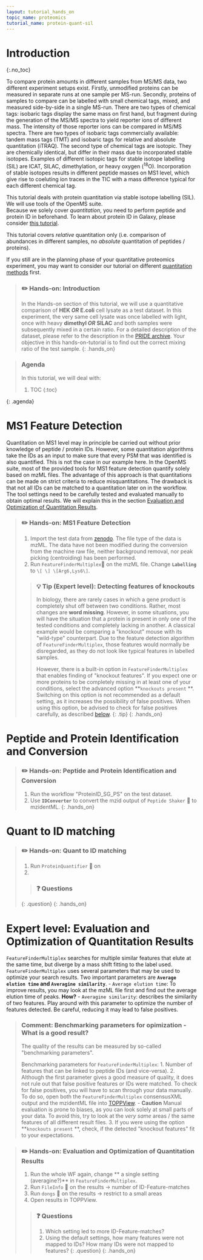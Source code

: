```yaml
---
layout: tutorial_hands_on
topic_name: proteomics
tutorial_name: protein-quant-sil
---
```


# Introduction
{:.no_toc}

To compare protein amounts in different samples from MS/MS data, two different experiment setups exist. Firstly, unmodified proteins can be measured in separate runs at one sample per MS-run. Secondly, proteins of samples to compare can be labelled with small chemical tags, mixed, and measured side-by-side in a single MS-run.
There are two types of chemical tags: isobaric tags display the same mass on first hand, but fragment during the generation of the MS/MS spectra to yield reporter ions of different mass. The intensity of those reporter ions can be compared in MS/MS spectra. There are two types of isobaric tags commercially available: tandem mass tags (TMT) and isobaric tags for relative and absolute quantitation (iTRAQ).
The second type of chemical tags are isotopic. They are chemically identical, but differ in their mass due to incorporated stable isotopes. Examples of different isotopic tags for stable isotope labelling (SIL) are ICAT, SILAC, dimethylation, or heavy oxygen (<sup>18</sup>O).
Incorporation of stable isotopes results in different peptide masses on MS1 level, which give rise to coeluting ion traces in the TIC with a mass difference typical for each different chemical tag.

This tutorial deals with protein quantitation via stable isotope labelling (SIL). We will use tools of the OpenMS suite.  
Because we solely cover *quantitation*, you need to perform peptide and protein ID in beforehand. To learn about protein ID in Galaxy, please consider [this tutorial](https://galaxyproject.github.io/training-material/topics/proteomics/tutorials/protein-id-sg-ps/tutorial.html).

This tutorial covers *relative* quantitation only (i.e. comparison of abundances in different samples, no *absolute* quantitation of peptides / proteins).

If you still are in the planning phase of your quantitative proteomics experiment, you may want to consider our tutorial on different [quantitation methods](https://galaxyproject.github.io/training-material/topics/proteomics/tutorials/labelfree-vs-labelled/tutorial.html) first.

> ### :pencil2: Hands-on: Introduction
> In the Hands-on section of this tutorial, we will use a quantitative comparison of **HEK _OR_ E.coli** cell lysate as a test dataset. In this experiment, the very same cell lysate was once labelled with light, once with heavy **dimethyl _OR_ SILAC** and both samples were subsequently mixed in a certain ratio. For a detailed description of the dataset, please refer to the description in the [PRIDE archive]().
> Your objective in this hands-on-tutorial is to find out the correct mixing ratio of the test sample.
{: .hands_on}

> ### Agenda
>
> In this tutorial, we will deal with:
>
> 1. TOC
> {:toc}
>
{: .agenda}

# MS1 Feature Detection
Quantitation on MS1 level may in principle be carried out without prior knowledge of peptide / protein IDs. However, some quantitation algorithms take the IDs as an input to make sure that every PSM that was identified is also quantified. This is not the case in our example here.
In the OpenMS suite, most of the provided tools for MS1 feature detection quantify solely based on mzML files. The advantage of this approach is that quantitations can be made on strict criteria to reduce misquantitations. The drawback is that not all IDs can be matched to a quantitation later on in the workflow.
The tool settings need to be carefully tested and evaluated manually to obtain optimal results. We will explain this in the section [Evaluation and Optimization of Quantitation Results](#expert-level-evaluation-and-optimization-of-quantitation-results).

> ### :pencil2: Hands-on: MS1 Feature Detection
>
> 1. Import the test data from [zenodo](). The file type of the data is mzML. The data have not been modified during the conversion from the machine raw file, neither background removal, nor peak picking (centroiding) has been performed.
> 2. Run `FeatureFinderMultiplex`:wrench: on the mzML file. Change **`Labelling`** to `\[ \] \[Arg6,Lys6\]`.
>
>   > ### :bulb: Tip (Expert level): Detecting features of knockouts
>   > In biology, there are rarely cases in which a gene product is completely shut off between two conditions. Rather, most changes are **word missing**. However, in some situations, you will have the situation that a protein is present in only one of the tested conditions and completely lacking in another. A classical example would be comparing a "knockout" mouse with its "wild-type" counterpart.
>   > Due to the feature detection algorithm of `FeatureFinderMultiplex`, those features would normally be disregarded, as they do not look like typical features in labelled samples.
>   >
>   > However, there is a built-in option in `FeatureFinderMultiplex` that enables finding of "knockout features". If you expect one or more proteins to be completely missing in at least one of your conditions, select the advanced option **`knockouts present` **.
>   > Switching on this option is not recommended as a default setting, as it increases the possibility of false positives. When using this option, be advised to check for false positives carefully, as described [below](#expert-level-evaluation-and-optimization-of-quantitation-results).
>   {: .tip}
{: .hands_on}
# Peptide and Protein Identification and Conversion

> ### :pencil2: Hands-on: Peptide and Protein Identification and Conversion
> 1. Run the workflow "ProteinID_SG_PS" on the test dataset.
> 2. Use **`IDConverter`** to convert the mzid output of `Peptide Shaker` :wrench: to mzidentML.
{: .hands_on}

# Quant to ID matching

> ### :pencil2: Hands-on: Quant to ID matching
>
> 1. Run `ProteinQuantifier` :wrench: on
> 2.
>
>   > ### :question: Questions
>   {: .question}
{: .hands_on}

# Expert level: Evaluation and Optimization of Quantitation Results
`FeatureFinderMultiplex` searches for multiple similar features that elute at the same time, but diverge by a mass shift fitting to the label used. `FeatureFinderMultiplex` uses several parameters that may be used to optimize your search results. Two important parameters are **`Average elution time` and `Averagine similarity`**.
    - `Average elution time`: To improve results, you may look at the mzML file first and find out the average elution time of peaks. **How?**
    - `Averagine similarity`: describes the similarity of two features. Play around with this parameter to optimize the number of features detected. Be careful, reducing it may lead to false positives.

> ### Comment: Benchmarking parameters for opimization - What is a good result?
>
> The quality of the results can be measured by so-called "benchmarking parameters".
>  
> Benchmarking parameters for `FeatureFinderMultiplex`:
>     1. Number of features that can be linked to peptide IDs (and vice-versa).
>     2. Although the first parameter gives a good measure of quality, it does not rule out that false positive features or IDs were matched. To check for false positives, you will have to scan through your data manually. To do so, open both the `FeatureFinderMultiplex` consensusXML output and the mzidentML file into [TOPPView]().
>         - **Caution** Manual evaluation is prone to biases, as you can look solely at small parts of your data. To avoid this, try to look at the *very same* areas / the same features of all different result files.
>     3. If you were using the option **`knockouts present` **, check, if the detected "knockout features" fit to your expectations.

> ### :pencil2: Hands-on: Evaluation and Optimization of Quantitation Results
>
> 1. Run the whole WF again, change ** a single setting (averagine?)** in `FeatureFinderMultiplex`.
> 2. Run `FileInfo` :wrench: on the results -> number of ID-Feature-matches
> 3. Run `dongs` :wrench: on the results -> restrict to a small areas
> 4. Open results in TOPPView.
>
>   > ### :question: Questions
>   > 1. Which setting led to more ID-Feature-matches?
>   > 2. Using the default settings, how many features were not mapped to IDs? How many IDs were not mapped to features?
>   {: .question}
{: .hands_on}
